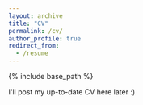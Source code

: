 ```yaml
---
layout: archive
title: "CV"
permalink: /cv/
author_profile: true
redirect_from:
  - /resume
---
```


{% include base_path %}

I'll post my up-to-date CV here later :)
